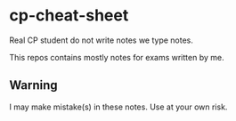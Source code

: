 # cp-cheat-sheet

Real CP student do not write notes we type notes.

This repos contains mostly notes for exams written by me.

## Warning

I may make mistake(s) in these notes. Use at your own risk.
